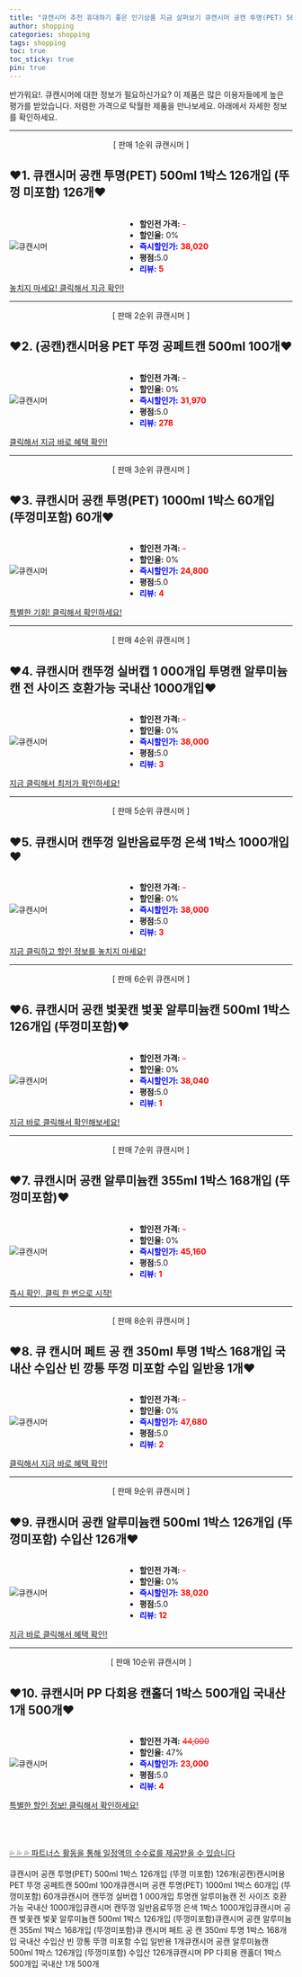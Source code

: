```yaml
---
title: "큐캔시머 추천 휴대하기 좋은 인기상품 지금 살펴보기 큐캔시머 공캔 투명(PET) 500ml 1박스"
author: shopping
categories: shopping
tags: shopping
toc: true
toc_sticky: true
pin: true
---
```

반가워요!. 큐캔시머에 대한 정보가 필요하신가요?  이 제품은 많은 이용자들에게 높은 평가를 받았습니다. 저렴한 가격으로 탁월한 제품을 만나보세요. 아래에서 자세한 정보를 확인하세요.

---
<p class="toplist" style="margin: 0 auto; display: block; width: fit-content;">[ 판매 1순위 큐캔시머 ]</p>

<h2><strong>❤️1. 큐캔시머 공캔 투명(PET) 500ml 1박스 126개입 (뚜껑 미포함) 126개❤️</strong></h2>

<div style="display: flex; align-items: center;">
    <div style="flex: 0.4;">
        <img src="https://thumbnail10.coupangcdn.com/thumbnails/remote/230x230ex/image/vendor_inventory/f308/60ae37f91f84a58325091aa4663f4cdd6c05a851cde1963dd595f646175a.png" alt="큐캔시머" style="max-width: 100%;">
    </div>
    <div style="flex: 0.6; margin-left: 10px;">
        <ul>
            <li><strong>할인전 가격:</strong> <del style="color: red;">-</del></li>
            <li><strong>할인율:</strong> 0%</li>
            <li><span style='color:blue'><strong>즉시할인가:</strong></span> <span style='color:red'><strong>38,020</strong></span></li>
            <li><strong>평점:</strong>5.0</li>
            <li><span style='color:blue'><strong>리뷰:</strong></span> <span style='color:red'><strong>5</strong></span></li>
        </ul>
    </div>
</div>
<div class="center">
    <a href="https://William4Davisa.github.io?lptag=AF9450613&subid=githubio&pageKey=7710630788&traceid=V0-153&itemId=20668172435&vendorItemId=85812219328" class="myButton">
        놓치지 마세요! 클릭해서 지금 확인!
    </a>
</div>


---
<p class="toplist" style="margin: 0 auto; display: block; width: fit-content;">[ 판매 2순위 큐캔시머 ]</p>

<h2><strong>❤️2. (공캔)캔시머용 PET 뚜껑 공페트캔 500ml 100개❤️</strong></h2>

<div style="display: flex; align-items: center;">
    <div style="flex: 0.4;">
        <img src="https://thumbnail6.coupangcdn.com/thumbnails/remote/230x230ex/image/retail/images/2022/11/02/17/7/78b041ae-a6f0-415a-b80d-92f2edc077b0.jpg" alt="큐캔시머" style="max-width: 100%;">
    </div>
    <div style="flex: 0.6; margin-left: 10px;">
        <ul>
            <li><strong>할인전 가격:</strong> <del style="color: red;">-</del></li>
            <li><strong>할인율:</strong> 0%</li>
            <li><span style='color:blue'><strong>즉시할인가:</strong></span> <span style='color:red'><strong>31,970</strong></span></li>
            <li><strong>평점:</strong>5.0</li>
            <li><span style='color:blue'><strong>리뷰:</strong></span> <span style='color:red'><strong>278</strong></span></li>
        </ul>
    </div>
</div>
<div class="center">
    <a href="https://William4Davisa.github.io?lptag=AF9450613&subid=githubio&pageKey=6888242709&traceid=V0-153&itemId=16528546635&vendorItemId=83715483069" class="myButton">
        클릭해서 지금 바로 혜택 확인!
    </a>
</div>


---
<p class="toplist" style="margin: 0 auto; display: block; width: fit-content;">[ 판매 3순위 큐캔시머 ]</p>

<h2><strong>❤️3. 큐캔시머 공캔 투명(PET) 1000ml 1박스 60개입 (뚜껑미포함) 60개❤️</strong></h2>

<div style="display: flex; align-items: center;">
    <div style="flex: 0.4;">
        <img src="https://thumbnail9.coupangcdn.com/thumbnails/remote/230x230ex/image/vendor_inventory/7db0/e9a1d2ee1c1e43bad775be14fcdc028c7f0ed971f0edeed9e7bfc4a50e72.png" alt="큐캔시머" style="max-width: 100%;">
    </div>
    <div style="flex: 0.6; margin-left: 10px;">
        <ul>
            <li><strong>할인전 가격:</strong> <del style="color: red;">-</del></li>
            <li><strong>할인율:</strong> 0%</li>
            <li><span style='color:blue'><strong>즉시할인가:</strong></span> <span style='color:red'><strong>24,800</strong></span></li>
            <li><strong>평점:</strong>5.0</li>
            <li><span style='color:blue'><strong>리뷰:</strong></span> <span style='color:red'><strong>4</strong></span></li>
        </ul>
    </div>
</div>
<div class="center">
    <a href="https://William4Davisa.github.io?lptag=AF9450613&subid=githubio&pageKey=7710645324&traceid=V0-153&itemId=20668255894&vendorItemId=85812154725" class="myButton">
        특별한 기회! 클릭해서 확인하세요!
    </a>
</div>


---
<p class="toplist" style="margin: 0 auto; display: block; width: fit-content;">[ 판매 4순위 큐캔시머 ]</p>

<h2><strong>❤️4. 큐캔시머 캔뚜껑 실버캡 1 000개입 투명캔 알루미늄캔 전 사이즈 호환가능 국내산 1000개입❤️</strong></h2>

<div style="display: flex; align-items: center;">
    <div style="flex: 0.4;">
        <img src="https://thumbnail10.coupangcdn.com/thumbnails/remote/230x230ex/image/vendor_inventory/515c/a2f7b44d6634075910a98c9ed673d797e0a1ed80aaa0e604c0967eaec73a.jpg" alt="큐캔시머" style="max-width: 100%;">
    </div>
    <div style="flex: 0.6; margin-left: 10px;">
        <ul>
            <li><strong>할인전 가격:</strong> <del style="color: red;">-</del></li>
            <li><strong>할인율:</strong> 0%</li>
            <li><span style='color:blue'><strong>즉시할인가:</strong></span> <span style='color:red'><strong>38,000</strong></span></li>
            <li><strong>평점:</strong>5.0</li>
            <li><span style='color:blue'><strong>리뷰:</strong></span> <span style='color:red'><strong>3</strong></span></li>
        </ul>
    </div>
</div>
<div class="center">
    <a href="https://William4Davisa.github.io?lptag=AF9450613&subid=githubio&pageKey=7563387981&traceid=V0-153&itemId=19931048670&vendorItemId=87030589776" class="myButton">
        지금 클릭해서 최저가 확인하세요!
    </a>
</div>


---
<p class="toplist" style="margin: 0 auto; display: block; width: fit-content;">[ 판매 5순위 큐캔시머 ]</p>

<h2><strong>❤️5. 큐캔시머 캔뚜껑 일반음료뚜껑 은색 1박스 1000개입❤️</strong></h2>

<div style="display: flex; align-items: center;">
    <div style="flex: 0.4;">
        <img src="https://thumbnail6.coupangcdn.com/thumbnails/remote/230x230ex/image/vendor_inventory/c528/3a8a360a5979b9c871cb14fee4c259468509c7f742804576a06a25b9f3e2.png" alt="큐캔시머" style="max-width: 100%;">
    </div>
    <div style="flex: 0.6; margin-left: 10px;">
        <ul>
            <li><strong>할인전 가격:</strong> <del style="color: red;">-</del></li>
            <li><strong>할인율:</strong> 0%</li>
            <li><span style='color:blue'><strong>즉시할인가:</strong></span> <span style='color:red'><strong>38,000</strong></span></li>
            <li><strong>평점:</strong>5.0</li>
            <li><span style='color:blue'><strong>리뷰:</strong></span> <span style='color:red'><strong>3</strong></span></li>
        </ul>
    </div>
</div>
<div class="center">
    <a href="https://William4Davisa.github.io?lptag=AF9450613&subid=githubio&pageKey=7710665275&traceid=V0-153&itemId=20668353602&vendorItemId=79936408393" class="myButton">
        지금 클릭하고 할인 정보를 놓치지 마세요!
    </a>
</div>


---
<p class="toplist" style="margin: 0 auto; display: block; width: fit-content;">[ 판매 6순위 큐캔시머 ]</p>

<h2><strong>❤️6. 큐캔시머 공캔 벛꽃캔 벛꽃 알루미늄캔 500ml 1박스 126개입 (뚜껑미포함)❤️</strong></h2>

<div style="display: flex; align-items: center;">
    <div style="flex: 0.4;">
        <img src="https://thumbnail8.coupangcdn.com/thumbnails/remote/230x230ex/image/vendor_inventory/ff71/c4f01512cb10a8249577d5acda8ac4034b363a53ed162d0fb3b21d18a458.png" alt="큐캔시머" style="max-width: 100%;">
    </div>
    <div style="flex: 0.6; margin-left: 10px;">
        <ul>
            <li><strong>할인전 가격:</strong> <del style="color: red;">-</del></li>
            <li><strong>할인율:</strong> 0%</li>
            <li><span style='color:blue'><strong>즉시할인가:</strong></span> <span style='color:red'><strong>38,040</strong></span></li>
            <li><strong>평점:</strong>5.0</li>
            <li><span style='color:blue'><strong>리뷰:</strong></span> <span style='color:red'><strong>1</strong></span></li>
        </ul>
    </div>
</div>
<div class="center">
    <a href="https://William4Davisa.github.io?lptag=AF9450613&subid=githubio&pageKey=7801666603&traceid=V0-153&itemId=21130938375&vendorItemId=88192666258" class="myButton">
        지금 바로 클릭해서 확인해보세요!
    </a>
</div>


---
<p class="toplist" style="margin: 0 auto; display: block; width: fit-content;">[ 판매 7순위 큐캔시머 ]</p>

<h2><strong>❤️7. 큐캔시머 공캔 알루미늄캔 355ml 1박스 168개입 (뚜껑미포함)❤️</strong></h2>

<div style="display: flex; align-items: center;">
    <div style="flex: 0.4;">
        <img src="https://thumbnail8.coupangcdn.com/thumbnails/remote/230x230ex/image/vendor_inventory/78fd/35c632f612225a12b3f421033ad6b2241fa6ca31b89cac1d0b8a5914669c.png" alt="큐캔시머" style="max-width: 100%;">
    </div>
    <div style="flex: 0.6; margin-left: 10px;">
        <ul>
            <li><strong>할인전 가격:</strong> <del style="color: red;">-</del></li>
            <li><strong>할인율:</strong> 0%</li>
            <li><span style='color:blue'><strong>즉시할인가:</strong></span> <span style='color:red'><strong>45,160</strong></span></li>
            <li><strong>평점:</strong>5.0</li>
            <li><span style='color:blue'><strong>리뷰:</strong></span> <span style='color:red'><strong>1</strong></span></li>
        </ul>
    </div>
</div>
<div class="center">
    <a href="https://William4Davisa.github.io?lptag=AF9450613&subid=githubio&pageKey=7710694915&traceid=V0-153&itemId=20668514556&vendorItemId=79914207373" class="myButton">
        즉시 확인, 클릭 한 번으로 시작!
    </a>
</div>


---
<p class="toplist" style="margin: 0 auto; display: block; width: fit-content;">[ 판매 8순위 큐캔시머 ]</p>

<h2><strong>❤️8. 큐 캔시머 페트 공 캔 350ml 투명 1박스 168개입 국내산 수입산 빈 깡통 뚜껑 미포함 수입 일반용 1개❤️</strong></h2>

<div style="display: flex; align-items: center;">
    <div style="flex: 0.4;">
        <img src="https://thumbnail9.coupangcdn.com/thumbnails/remote/230x230ex/image/vendor_inventory/5b93/44d387c509d2f8fe9b450af8433e59d12139fa8d33a45466eb2e048ce743.jpg" alt="큐캔시머" style="max-width: 100%;">
    </div>
    <div style="flex: 0.6; margin-left: 10px;">
        <ul>
            <li><strong>할인전 가격:</strong> <del style="color: red;">-</del></li>
            <li><strong>할인율:</strong> 0%</li>
            <li><span style='color:blue'><strong>즉시할인가:</strong></span> <span style='color:red'><strong>47,680</strong></span></li>
            <li><strong>평점:</strong>5.0</li>
            <li><span style='color:blue'><strong>리뷰:</strong></span> <span style='color:red'><strong>2</strong></span></li>
        </ul>
    </div>
</div>
<div class="center">
    <a href="https://William4Davisa.github.io?lptag=AF9450613&subid=githubio&pageKey=6908704343&traceid=V0-153&itemId=16642026010&vendorItemId=83826172183" class="myButton">
        클릭해서 지금 바로 혜택 확인!
    </a>
</div>


---
<p class="toplist" style="margin: 0 auto; display: block; width: fit-content;">[ 판매 9순위 큐캔시머 ]</p>

<h2><strong>❤️9. 큐캔시머 공캔 알루미늄캔 500ml 1박스 126개입 (뚜껑미포함) 수입산 126개❤️</strong></h2>

<div style="display: flex; align-items: center;">
    <div style="flex: 0.4;">
        <img src="https://thumbnail9.coupangcdn.com/thumbnails/remote/230x230ex/image/vendor_inventory/e5f7/32f432fe7fe72327b17d87e3bc689dae8004394d972d4e8710e682415574.png" alt="큐캔시머" style="max-width: 100%;">
    </div>
    <div style="flex: 0.6; margin-left: 10px;">
        <ul>
            <li><strong>할인전 가격:</strong> <del style="color: red;">-</del></li>
            <li><strong>할인율:</strong> 0%</li>
            <li><span style='color:blue'><strong>즉시할인가:</strong></span> <span style='color:red'><strong>38,020</strong></span></li>
            <li><strong>평점:</strong>5.0</li>
            <li><span style='color:blue'><strong>리뷰:</strong></span> <span style='color:red'><strong>12</strong></span></li>
        </ul>
    </div>
</div>
<div class="center">
    <a href="https://William4Davisa.github.io?lptag=AF9450613&subid=githubio&pageKey=7710704160&traceid=V0-153&itemId=20668562322&vendorItemId=79545299293" class="myButton">
        지금 바로 클릭해서 혜택 확인!
    </a>
</div>


---
<p class="toplist" style="margin: 0 auto; display: block; width: fit-content;">[ 판매 10순위 큐캔시머 ]</p>

<h2><strong>❤️10. 큐캔시머 PP 다회용 캔홀더 1박스 500개입 국내산 1개 500개❤️</strong></h2>

<div style="display: flex; align-items: center;">
    <div style="flex: 0.4;">
        <img src="https://thumbnail9.coupangcdn.com/thumbnails/remote/230x230ex/image/vendor_inventory/066e/40b7d8bfdd903166bbce89226b33cbcab48edfb4ff9213ea7543884336ce.jpeg" alt="큐캔시머" style="max-width: 100%;">
    </div>
    <div style="flex: 0.6; margin-left: 10px;">
        <ul>
            <li><strong>할인전 가격:</strong> <del style="color: red;">44,000</del></li>
            <li><strong>할인율:</strong> 47%</li>
            <li><span style='color:blue'><strong>즉시할인가:</strong></span> <span style='color:red'><strong>23,000</strong></span></li>
            <li><strong>평점:</strong>5.0</li>
            <li><span style='color:blue'><strong>리뷰:</strong></span> <span style='color:red'><strong>4</strong></span></li>
        </ul>
    </div>
</div>
<div class="center">
    <a href="https://William4Davisa.github.io?lptag=AF9450613&subid=githubio&pageKey=6583849145&traceid=V0-153&itemId=20712951865&vendorItemId=83826172342" class="myButton">
        특별한 할인 정보! 클릭해서 확인하세요!
    </a>
</div>

<br><br><br>[💦 💦 💦 파트너스 활동을 통해 일정액의 수수료를 제공받을 수 있습니다](https://link.coupang.com/a/bcpT2c)<br><br>큐캔시머 공캔 투명(PET) 500ml 1박스 126개입 (뚜껑 미포함) 126개(공캔)캔시머용 PET 뚜껑 공페트캔 500ml 100개큐캔시머 공캔 투명(PET) 1000ml 1박스 60개입 (뚜껑미포함) 60개큐캔시머 캔뚜껑 실버캡 1 000개입 투명캔 알루미늄캔 전 사이즈 호환가능 국내산 1000개입큐캔시머 캔뚜껑 일반음료뚜껑 은색 1박스 1000개입큐캔시머 공캔 벛꽃캔 벛꽃 알루미늄캔 500ml 1박스 126개입 (뚜껑미포함)큐캔시머 공캔 알루미늄캔 355ml 1박스 168개입 (뚜껑미포함)큐 캔시머 페트 공 캔 350ml 투명 1박스 168개입 국내산 수입산 빈 깡통 뚜껑 미포함 수입 일반용 1개큐캔시머 공캔 알루미늄캔 500ml 1박스 126개입 (뚜껑미포함) 수입산 126개큐캔시머 PP 다회용 캔홀더 1박스 500개입 국내산 1개 500개